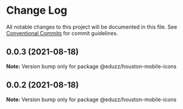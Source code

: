 # Change Log

All notable changes to this project will be documented in this file.
See [Conventional Commits](https://conventionalcommits.org) for commit guidelines.

## 0.0.3 (2021-08-18)

**Note:** Version bump only for package @eduzz/houston-mobile-icons





## 0.0.2 (2021-08-18)

**Note:** Version bump only for package @eduzz/houston-mobile-icons
